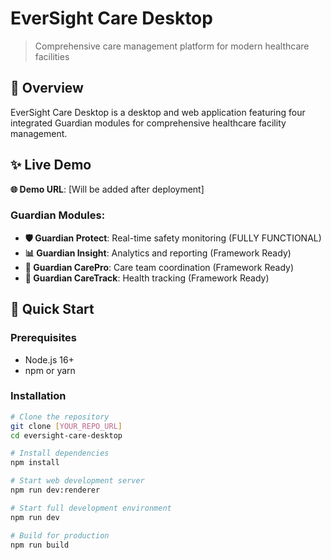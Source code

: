 # EverSight Care Desktop

> Comprehensive care management platform for modern healthcare facilities

## 🌟 Overview

EverSight Care Desktop is a desktop and web application featuring four integrated Guardian modules for comprehensive healthcare facility management.

## ✨ Live Demo

**🌐 Demo URL**: [Will be added after deployment]

### Guardian Modules:
- **🛡️ Guardian Protect**: Real-time safety monitoring (FULLY FUNCTIONAL)
- **📊 Guardian Insight**: Analytics and reporting (Framework Ready)
- **👥 Guardian CarePro**: Care team coordination (Framework Ready) 
- **💓 Guardian CareTrack**: Health tracking (Framework Ready)

## 🚀 Quick Start

### Prerequisites
- Node.js 16+
- npm or yarn

### Installation
```bash
# Clone the repository
git clone [YOUR_REPO_URL]
cd eversight-care-desktop

# Install dependencies
npm install

# Start web development server
npm run dev:renderer

# Start full development environment
npm run dev

# Build for production
npm run build